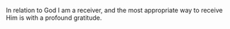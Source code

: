 
In relation to God I am a receiver, and the most appropriate way to receive Him is with a profound gratitude. 